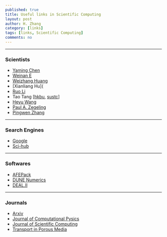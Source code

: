 ```yaml
---
published: true
title: Useful links in Scientific Computing
layout: post
author: H. Zhang
category: [links]
tags: [links, Scientific Computing] 
comments: no 
---
```


---
### Scientists

- [Yaming Chen](https://sites.google.com/site/yamingchen14/home)
- [Weinan E](https://web.math.princeton.edu/~weinan/)
- [Weizhang Huang](http://www.math.ku.edu/~huang/)
- [Xianliang Hu](
- [Ruo Li](http://dsec.pku.edu.cn/~rli/)
- Tao Tang [[hkbu](http://www.math.hkbu.edu.hk/~ttang/), [sustc](http://sustc.edu.cn/faculty_all/f/Tang%20Tao)]
- [Heyu Wang](http://person.zju.edu.cn/en/wangheyu)
- [Paul A. Zegeling](https://www.staff.science.uu.nl/~zegel101/)
- [Pingwen Zhang](http://www.math.pku.edu.cn/teachers/zhangpw/private/homepage/)


___
### Search Engines

- [Google](www.gogole.com)
- [Sci-hub](www.sci-hub.bz)

___
### Softwares

- [AFEPack](http://dsec.pku.edu.cn/~rli/software.php)
- [DUNE Numerics](https://dune-project.org/)
- [DEAL.II](https://www.dealii.org/)


___
### Journals  

- [Arxiv](https://arxiv.org)
- [Journal of Computational Pysics](http://www.journals.elsevier.com/journal-of-computational-physics)
- [Journal of Scientific Computing](https://www.editorialmanager.com/jomp/default.aspx)
- [Transport in Porous Media](https://www.editorialmanager.com/tipm/default.aspx)




